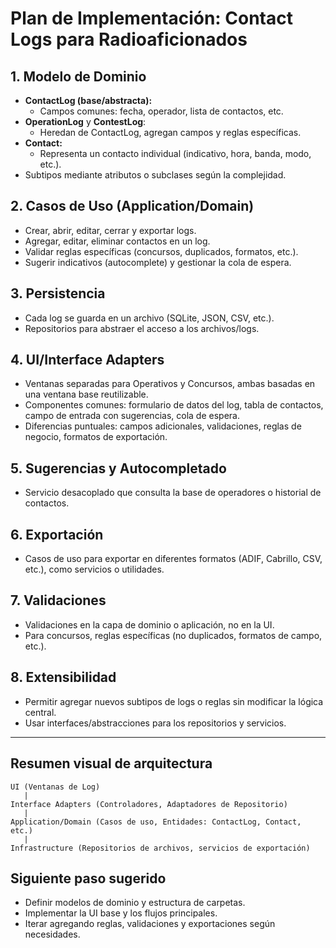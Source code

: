 # Plan de Implementación: Contact Logs para Radioaficionados

## 1. Modelo de Dominio
- **ContactLog (base/abstracta):**
  - Campos comunes: fecha, operador, lista de contactos, etc.
- **OperationLog** y **ContestLog**:
  - Heredan de ContactLog, agregan campos y reglas específicas.
- **Contact:**
  - Representa un contacto individual (indicativo, hora, banda, modo, etc.).
- Subtipos mediante atributos o subclases según la complejidad.

## 2. Casos de Uso (Application/Domain)
- Crear, abrir, editar, cerrar y exportar logs.
- Agregar, editar, eliminar contactos en un log.
- Validar reglas específicas (concursos, duplicados, formatos, etc.).
- Sugerir indicativos (autocomplete) y gestionar la cola de espera.

## 3. Persistencia
- Cada log se guarda en un archivo (SQLite, JSON, CSV, etc.).
- Repositorios para abstraer el acceso a los archivos/logs.

## 4. UI/Interface Adapters
- Ventanas separadas para Operativos y Concursos, ambas basadas en una ventana base reutilizable.
- Componentes comunes: formulario de datos del log, tabla de contactos, campo de entrada con sugerencias, cola de espera.
- Diferencias puntuales: campos adicionales, validaciones, reglas de negocio, formatos de exportación.

## 5. Sugerencias y Autocompletado
- Servicio desacoplado que consulta la base de operadores o historial de contactos.

## 6. Exportación
- Casos de uso para exportar en diferentes formatos (ADIF, Cabrillo, CSV, etc.), como servicios o utilidades.

## 7. Validaciones
- Validaciones en la capa de dominio o aplicación, no en la UI.
- Para concursos, reglas específicas (no duplicados, formatos de campo, etc.).

## 8. Extensibilidad
- Permitir agregar nuevos subtipos de logs o reglas sin modificar la lógica central.
- Usar interfaces/abstracciones para los repositorios y servicios.

---

## Resumen visual de arquitectura
```
UI (Ventanas de Log) 
   |
Interface Adapters (Controladores, Adaptadores de Repositorio)
   |
Application/Domain (Casos de uso, Entidades: ContactLog, Contact, etc.)
   |
Infrastructure (Repositorios de archivos, servicios de exportación)
```

## Siguiente paso sugerido
- Definir modelos de dominio y estructura de carpetas.
- Implementar la UI base y los flujos principales.
- Iterar agregando reglas, validaciones y exportaciones según necesidades.
